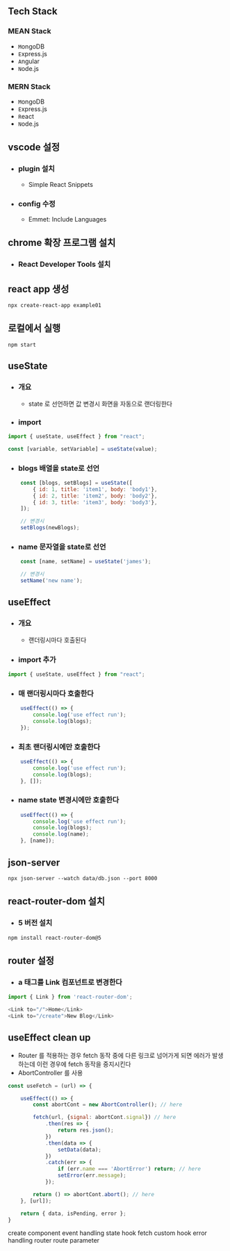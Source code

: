 ## Tech Stack

### MEAN Stack
- `M`ongoDB
- `E`xpress.js
- `A`ngular
- `N`ode.js

### MERN Stack
- `M`ongoDB
- `E`xpress.js
- `R`eact
- `N`ode.js

## vscode 설정
- ### plugin 설치
    - Simple React Snippets
- ### config 수정
    - Emmet: Include Languages

## chrome 확장 프로그램 설치
- ### React Developer Tools 설치


## react app 생성
```
npx create-react-app example01
```

## 로컬에서 실행
```
npm start
```

## useState
- ### 개요
    - state 로 선언하면 값 변경시 화면을 자동으로 랜더링한다

- ### import
```javascript
import { useState, useEffect } from "react";

const [variable, setVariable] = useState(value);
```

- ### blogs 배열을 state로 선언
```javascript
    const [blogs, setBlogs] = useState([
        { id: 1, title: 'item1', body: 'body1'},
        { id: 2, title: 'item2', body: 'body2'},
        { id: 3, title: 'item3', body: 'body3'},
    ]);

    // 변경시
    setBlogs(newBlogs);
```
- ### name 문자열을 state로 선언
```javascript
    const [name, setName] = useState('james');

    // 변경시
    setName('new name');
```

## useEffect
- ### 개요
    - 랜더링시마다 호출된다
- ### import 추가
```javascript
import { useState, useEffect } from "react";
```
- ### 매 랜더링시마다 호출한다
```javascript
    useEffect(() => {
        console.log('use effect run');
        console.log(blogs);
    });
```
- ### 최초 랜더링시에만 호출한다
```javascript
    useEffect(() => {
        console.log('use effect run');
        console.log(blogs);
    }, []);
```
- ### name state 변경시에만 호출한다
```javascript
    useEffect(() => {
        console.log('use effect run');
        console.log(blogs);
        console.log(name);
    }, [name]);
```

## json-server
```
npx json-server --watch data/db.json --port 8000
```

## react-router-dom 설치
- ### 5 버전 설치
```
npm install react-router-dom@5
```

## router 설정
- ### a 태그를 Link 컴포넌트로 변경한다
```javascript
import { Link } from 'react-router-dom';

<Link to="/">Home</Link>
<Link to="/create">New Blog</Link>
```

## useEffect clean up
- Router 를 적용하는 경우 fetch 동작 중에 다른 링크로 넘어가게 되면 에러가 발생하는데 이런 경우에 fetch 동작을 중지시킨다
- AbortController 를 사용
```javascript
const useFetch = (url) => {

    useEffect(() => {
        const abortCont = new AbortController(); // here

        fetch(url, {signal: abortCont.signal}) // here
            .then(res => {
                return res.json();
            })
            .then(data => {
                setData(data);
            })
            .catch(err => {
                if (err.name === 'AbortError') return; // here
                setError(err.message);
            });

        return () => abortCont.abort(); // here
    }, [url]);

    return { data, isPending, error };
}
```

create component
event handling
state
hook
fetch
custom hook
error handling
router
route parameter
